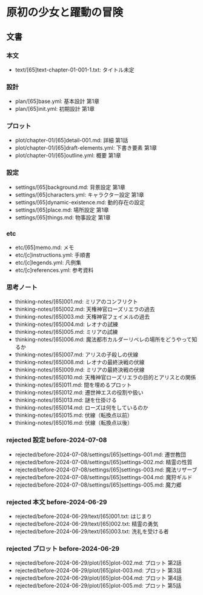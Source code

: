 # 原初の少女と躍動の冒険
## 文書
### 本文
- text/[65]text-chapter-01-001-1.txt: タイトル未定

### 設計
- plan/[65]base.yml:      基本設計 第1章
- plan/[65]init.yml:      初期設計 第1章

### プロット
- plot/chapter-01/[65]detail-001.md:      詳細 第1話
- plot/chapter-01/[65]draft-elements.yml: 下書き要素 第1章
- plot/chapter-01/[65]outline.yml:        概要 第1章

### 設定
- settings/[65]background.md:        背景設定 第1章
- settings/[65]characters.yml:       キャラクター設定 第1章
- settings/[65]dynamic-existence.md: 動的存在の設定
- settings/[65]place.md:             場所設定 第1章
- settings/[65]things.md:            物事設定 第1章

### etc
- etc/[65]memo.md:         メモ
- etc/[c]instructions.yml: 手順書
- etc/[c]legends.yml:      凡例集
- etc/[c]references.yml:   参考資料

### 思考ノート
- thinking-notes/[65]001.md: ミリアのコンフリクト
- thinking-notes/[65]002.md: 天権神官ローズリエラの過去
- thinking-notes/[65]003.md: 天権神官フェイメルの過去
- thinking-notes/[65]004.md: レオナの試練
- thinking-notes/[65]005.md: ミリアの試練
- thinking-notes/[65]006.md: 魔法都市カルダーリベレの場所をどうやって知るか
- thinking-notes/[65]007.md: アリスの子殺しの伏線
- thinking-notes/[65]008.md: レオナの最終決戦の伏線
- thinking-notes/[65]009.md: ミリアの最終決戦の伏線
- thinking-notes/[65]010.md: 天権神官ローズリエラの目的とアリスとの関係
- thinking-notes/[65]011.md: 間を埋めるプロット
- thinking-notes/[65]012.md: 遷世神エスの役割や扱い
- thinking-notes/[65]013.md: 謎を仕掛ける
- thinking-notes/[65]014.md: ローズは何をしているのか
- thinking-notes/[65]015.md: 伏線（転換点以前）
- thinking-notes/[65]016.md: 伏線（転換点以後）

### rejected 設定 before-2024-07-08
- rejected/before-2024-07-08/settings/[65]settings-001.md: 遷世教団
- rejected/before-2024-07-08/settings/[65]settings-002.md: 精霊の性質
- rejected/before-2024-07-08/settings/[65]settings-003.md: 魔法リザーブ
- rejected/before-2024-07-08/settings/[65]settings-004.md: 魔狩ギルド
- rejected/before-2024-07-08/settings/[65]settings-005.md: 魔力郷

### rejected 本文 before-2024-06-29
- rejected/before-2024-06-29/text/[65]001.txt: はじまり
- rejected/before-2024-06-29/text/[65]002.txt: 精霊の勇気
- rejected/before-2024-06-29/text/[65]003.txt: 洗礼を受ける者

### rejected プロット before-2024-06-29
- rejected/before-2024-06-29/plot/[65]plot-002.md: プロット 第2話
- rejected/before-2024-06-29/plot/[65]plot-003.md: プロット 第3話
- rejected/before-2024-06-29/plot/[65]plot-004.md: プロット 第4話
- rejected/before-2024-06-29/plot/[65]plot-005.md: プロット 第5話

